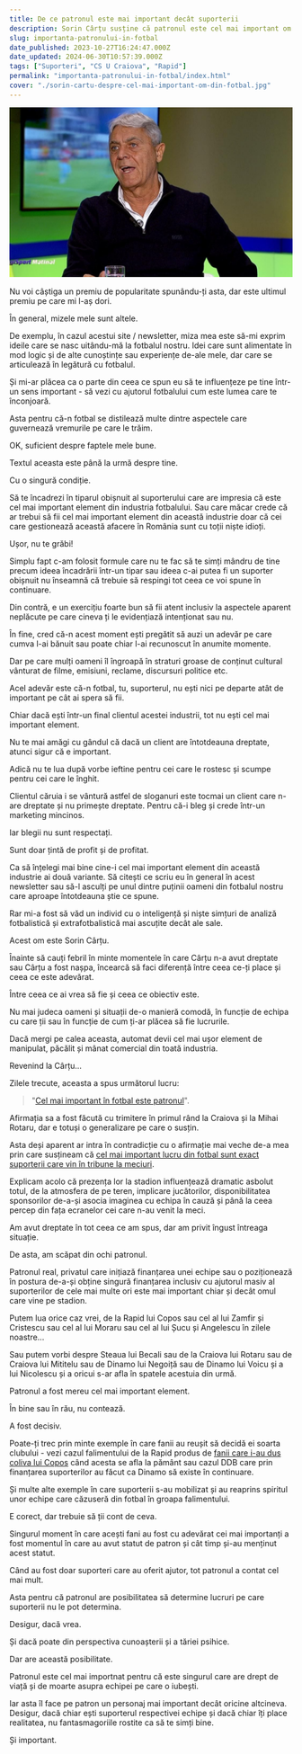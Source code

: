 ```yaml
---
title: De ce patronul este mai important decât suporterii
description: Sorin Cârțu susține că patronul este cel mai important om din fotbalul. Îi dau dreptate, deși în trecut aveam o părere parțial diferită.
slug: importanta-patronului-in-fotbal
date_published: 2023-10-27T16:24:47.000Z
date_updated: 2024-06-30T10:57:39.000Z
tags: ["Suporteri", "CS U Craiova", "Rapid"]
permalink: "importanta-patronului-in-fotbal/index.html"
cover: "./sorin-cartu-despre-cel-mai-important-om-din-fotbal.jpg"
---
```


![Sorin Cârțu este unul dintre cei mai buni analiști din Liga 1](./sorin-cartu-despre-cel-mai-important-om-din-fotbal.jpg)

Nu voi câștiga un premiu de popularitate spunându-ți asta, dar este ultimul premiu pe care mi l-aș dori.

În general, mizele mele sunt altele.

De exemplu, în cazul acestui site / newsletter, miza mea este să-mi exprim ideile care se nasc uitându-mă la fotbalul nostru. Idei care sunt alimentate în mod logic și de alte cunoștințe sau experiențe de-ale mele, dar care se articulează în legătură cu fotbalul.

Și mi-ar plăcea ca o parte din ceea ce spun eu să te influențeze pe tine într-un sens important - să vezi cu ajutorul fotbalului cum este lumea care te înconjoară.

Asta pentru că-n fotbal se distilează multe dintre aspectele care guvernează vremurile pe care le trăim.

OK, suficient despre faptele mele bune.

Textul aceasta este până la urmă despre tine.

Cu o singură condiție.

Să te încadrezi în tiparul obișnuit al suporterului care are impresia că este cel mai important element din industria fotbalului. Sau care măcar crede că ar trebui să fii cel mai important element din această industrie doar că cei care gestionează această afacere în România sunt cu toții niște idioți.

Ușor, nu te grăbi!

Simplu fapt c-am folosit formule care nu te fac să te simți mândru de tine precum ideea încadrării într-un tipar sau ideea c-ai putea fi un suporter obișnuit nu înseamnă că trebuie să respingi tot ceea ce voi spune în continuare.

Din contră, e un exercițiu foarte bun să fii atent inclusiv la aspectele aparent neplăcute pe care cineva ți le evidențiază intenționat sau nu.

În fine, cred că-n acest moment ești pregătit să auzi un adevăr pe care cumva l-ai bănuit sau poate chiar l-ai recunoscut în anumite momente.

Dar pe care mulți oameni îl îngroapă în straturi groase de conținut cultural vânturat de filme, emisiuni, reclame, discursuri politice etc.

Acel adevăr este că-n fotbal, tu, suporterul, nu ești nici pe departe atât de important pe cât ai spera să fii.

Chiar dacă ești într-un final clientul acestei industrii, tot nu ești cel mai important element.

Nu te mai amăgi cu gândul că dacă un client are întotdeauna dreptate, atunci sigur că e important.

Adică nu te lua după vorbe ieftine pentru cei care le rostesc și scumpe pentru cei care le înghit.

Clientul căruia i se vântură astfel de sloganuri este tocmai un client care n-are dreptate și nu primește dreptate. Pentru că-i bleg și crede într-un marketing mincinos.

Iar blegii nu sunt respectați.

Sunt doar țintă de profit și de profitat.

Ca să înțelegi mai bine cine-i cel mai important element din această industrie ai două variante. Să citești ce scriu eu în general în acest newsletter sau să-l asculți pe unul dintre puținii oameni din fotbalul nostru care aproape întotdeauna știe ce spune.

Rar mi-a fost să văd un individ cu o inteligență și niște simțuri de analiză fotbalistică și extrafotbalistică mai ascuțite decât ale sale.

Acest om este Sorin Cârțu.

Înainte să cauți febril în minte momentele în care Cârțu n-a avut dreptate sau Cârțu a fost nașpa, încearcă să faci diferență între ceea ce-ți place și ceea ce este adevărat.

Între ceea ce ai vrea să fie și ceea ce obiectiv este.

Nu mai judeca oameni și situații de-o manieră comodă, în funcție de echipa cu care ții sau în funcție de cum ți-ar plăcea să fie lucrurile.

Dacă mergi pe calea aceasta, automat devii cel mai ușor element de manipulat, păcălit și mânat comercial din toată industria.

Revenind la Cârțu...

Zilele trecute, aceasta a spus următorul lucru:

> "[Cel mai important în fotbal este patronul](https://www.gsp.ro/fotbal/liga-1/sorin-cartu-mihai-rotaru-csu-craiova-petrolul-superliga-716067.html)".

Afirmația sa a fost făcută cu trimitere în primul rând la Craiova și la Mihai Rotaru, dar e totuși o generalizare pe care o susțin.

Asta deși aparent ar intra în contradicție cu o afirmație mai veche de-a mea prin care susțineam că [cel mai important lucru din fotbal sunt exact suporterii care vin în tribune la meciuri](https://www.cameravar.ro/cel-mai-important-obiectiv-liga1/).

Explicam acolo că prezența lor la stadion influențează dramatic asbolut totul, de la atmosfera de pe teren, implicare jucătorilor, disponibilitatea sponsorilor de-a-și asocia imaginea cu echipa în cauză și până la ceea percep din fața ecranelor cei care n-au venit la meci.

Am avut dreptate în tot ceea ce am spus, dar am privit îngust întreaga situație.

De asta, am scăpat din ochi patronul.

Patronul real, privatul care inițiază finanțarea unei echipe sau o poziționează în postura de-a-și obține singură finanțarea inclusiv cu ajutorul masiv al suporterilor de cele mai multe ori este mai important chiar și decât omul care vine pe stadion.

Putem lua orice caz vrei, de la Rapid lui Copos sau cel al lui Zamfir și Cristescu sau cel al lui Moraru sau cel al lui Șucu și Angelescu în zilele noastre...

Sau putem vorbi despre Steaua lui Becali sau de la Craiova lui Rotaru sau de Craiova lui Mititelu sau de Dinamo lui Negoiță sau de Dinamo lui Voicu și a lui Nicolescu și a oricui s-ar afla în spatele acestuia din urmă.

Patronul a fost mereu cel mai important element.

În bine sau în rău, nu contează.

A fost decisiv.

Poate-ți trec prin minte exemple în care fanii au reușit să decidă ei soarta clubului - vezi cazul falimentului de la Rapid produs de [fanii care i-au dus coliva lui Copos](https://iamsport.ro/editorial/stefan-beldie-ce-ar-putea-insemna-cu-adevarat-invitatia-lui-dan-sucu-pentru-george-copos-id4851.html) când acesta se afla la pământ sau cazul DDB care prin finanțarea suporterilor au făcut ca Dinamo să existe în continuare.

Și multe alte exemple în care suporterii s-au mobilizat și au reaprins spiritul unor echipe care căzuseră din fotbal în groapa falimentului.

E corect, dar trebuie să ții cont de ceva.

Singurul moment în care acești fani au fost cu adevărat cei mai importanți a fost momentul în care au avut statut de patron și cât timp și-au menținut acest statut.

Când au fost doar suporteri care au oferit ajutor, tot patronul a contat cel mai mult.

Asta pentru că patronul are posibilitatea să determine lucruri pe care suporterii nu le pot determina.

Desigur, dacă vrea.

Și dacă poate din perspectiva cunoașterii și a tăriei psihice.

Dar are această posibilitate.

Patronul este cel mai importnat pentru că este singurul care are drept de viață și de moarte asupra echipei pe care o iubești.

Iar asta îl face pe patron un personaj mai important decât oricine altcineva. Desigur, dacă chiar ești suporterul respectivei echipe și dacă chiar îți place realitatea, nu fantasmagoriile rostite ca să te simți bine.

Și important.
